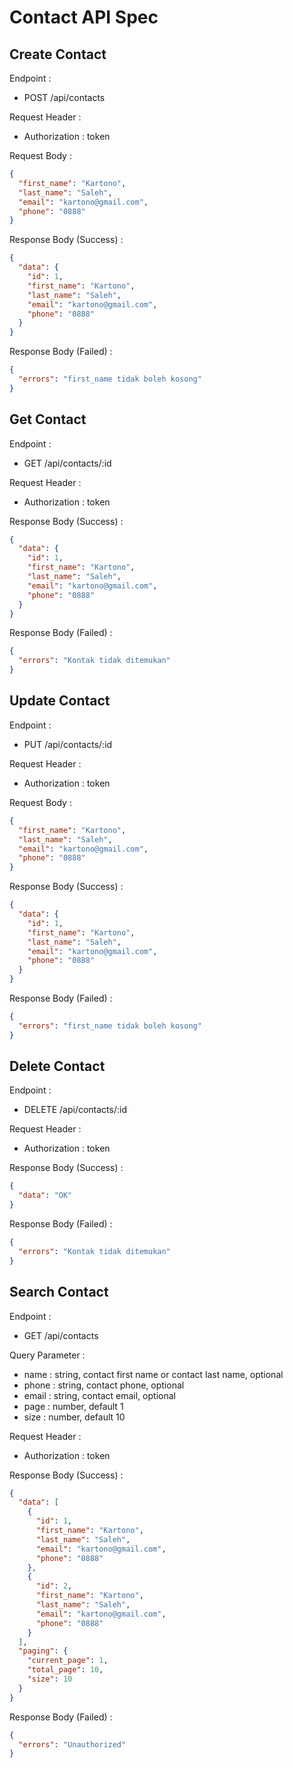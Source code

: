 # Contact API Spec

## Create Contact

Endpoint :

- POST /api/contacts

Request Header :

- Authorization : token

Request Body :

```json
{
  "first_name": "Kartono",
  "last_name": "Saleh",
  "email": "kartono@gmail.com",
  "phone": "0888"
}
```

Response Body (Success) :

```json
{
  "data": {
    "id": 1,
    "first_name": "Kartono",
    "last_name": "Saleh",
    "email": "kartono@gmail.com",
    "phone": "0888"
  }
}
```

Response Body (Failed) :

```json
{
  "errors": "first_name tidak boleh kosong"
}
```

## Get Contact

Endpoint :

- GET /api/contacts/:id

Request Header :

- Authorization : token

Response Body (Success) :

```json
{
  "data": {
    "id": 1,
    "first_name": "Kartono",
    "last_name": "Saleh",
    "email": "kartono@gmail.com",
    "phone": "0888"
  }
}
```

Response Body (Failed) :

```json
{
  "errors": "Kontak tidak ditemukan"
}
```

## Update Contact

Endpoint :

- PUT /api/contacts/:id

Request Header :

- Authorization : token

Request Body :

```json
{
  "first_name": "Kartono",
  "last_name": "Saleh",
  "email": "kartono@gmail.com",
  "phone": "0888"
}
```

Response Body (Success) :

```json
{
  "data": {
    "id": 1,
    "first_name": "Kartono",
    "last_name": "Saleh",
    "email": "kartono@gmail.com",
    "phone": "0888"
  }
}
```

Response Body (Failed) :

```json
{
  "errors": "first_name tidak boleh kosong"
}
```

## Delete Contact

Endpoint :

- DELETE /api/contacts/:id

Request Header :

- Authorization : token

Response Body (Success) :

```json
{
  "data": "OK"
}
```

Response Body (Failed) :

```json
{
  "errors": "Kontak tidak ditemukan"
}
```

## Search Contact

Endpoint :

- GET /api/contacts

Query Parameter :

- name : string, contact first name or contact last name, optional
- phone : string, contact phone, optional
- email : string, contact email, optional
- page : number, default 1
- size : number, default 10

Request Header :

- Authorization : token

Response Body (Success) :

```json
{
  "data": [
    {
      "id": 1,
      "first_name": "Kartono",
      "last_name": "Saleh",
      "email": "kartono@gmail.com",
      "phone": "0888"
    },
    {
      "id": 2,
      "first_name": "Kartono",
      "last_name": "Saleh",
      "email": "kartono@gmail.com",
      "phone": "0888"
    }
  ],
  "paging": {
    "current_page": 1,
    "total_page": 10,
    "size": 10
  }
}
```

Response Body (Failed) :

```json
{
  "errors": "Unauthorized"
}
```
